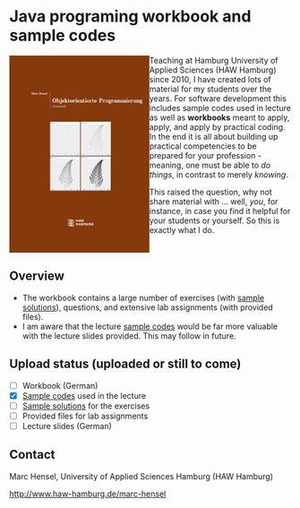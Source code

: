 # Java programing workbook and sample codes
<img src="./assets/images/Cover.png" width="250" align=left>

Teaching at Hamburg University of Applied Sciences (HAW Hamburg) since 2010, I have created lots of material for my students over the years. For software development this includes sample codes used in lecture as well as __workbooks__ meant to apply, apply, and apply by practical coding. In the end it is all about building up practical competencies to be prepared for your profession - meaning, one must be able to _do things_, in contrast to merely _knowing_.<p>

This raised the question, why not share material with ... well, _you_, for instance, in case you find it helpful for your students or yourself. So this is exactly what I do.
<br clear=all>

## Overview
- The workbook contains a large number of exercises (with  [sample solutions](src/workbook)), questions, and extensive lab assignments (with provided files).
- I am aware that the lecture [sample codes](src/lecture) would be far more valuable with the lecture slides provided. This may follow in future.

## Upload status (uploaded or still to come)
- [ ] Workbook (German)
- [X] [Sample codes](src/lecture) used in the lecture
- [ ] [Sample solutions](src/workbook/exercises) for the exercises
- [ ] Provided files for lab assignments
- [ ] Lecture slides (German)

## Contact
Marc Hensel, University of Applied Sciences Hamburg (HAW Hamburg)

http://www.haw-hamburg.de/marc-hensel
